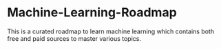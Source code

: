 # Machine-Learning-Roadmap
This is a curated roadmap to learn machine learning which contains both free and paid sources to master various topics.
